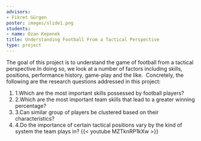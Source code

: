 ```yaml
---
advisors:
- Fikret Gürgen
poster: images/slide1.png
students:
- name: Ozan Kepenek
title: Understanding Football From a Tactical Perspective
type: project
---
```


The goal of this project is to understand the game of football from a tactical perspective.In doing so, we look at a number of factors including skills, positions, performance history, game-play and the like. 
Concretely, the following are the research questions addressed in this project:
1. 1.Which are the most important skills possessed by football players?
2. 2.Which are the most important team skills that lead to a greater winning percentage?
3. 3.Can similar group of players be clustered based on their characteristics?
4. 4.Do the importance of certain tactical positions vary by the kind of system the team plays in?
{{< youtube MZTknRP1kXw >}}